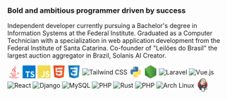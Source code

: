 <h3>Bold and ambitious programmer driven by success</h3>

Independent developer currently pursuing a Bachelor's degree in Information Systems at the Federal Institute. Graduated as a Computer Technician with a specialization in web application development from the Federal Institute of Santa Catarina. Co-founder of "Leilões do Brasil" the largest auction aggregator in Brazil, Solanis AI Creator.

<div style="display: inline_block">
<img align="center" alt="Rafa-Js" height="30" width="30" src="https://raw.githubusercontent.com/devicons/devicon/master/icons/java/java-plain.svg">
<img align="center" alt="Rafa-Js" height="30" width="30" src="https://raw.githubusercontent.com/devicons/devicon/master/icons/typescript/typescript-plain.svg">
<img align="center" alt="Rafa-Js" height="30" width="30" src="https://raw.githubusercontent.com/devicons/devicon/master/icons/javascript/javascript-plain.svg">
<img align="center" alt="bru-HTML" height="30" width="30" src="https://raw.githubusercontent.com/devicons/devicon/master/icons/html5/html5-original.svg">
<img align="center" alt="bru-CSS" height="30" width="30" src="https://raw.githubusercontent.com/devicons/devicon/master/icons/css3/css3-original.svg">
<img align="center" alt="Tailwind CSS" height="30" width="30" src="https://cdn.jsdelivr.net/gh/devicons/devicon@latest/icons/tailwindcss/tailwindcss-original.svg">
<img align="center" alt="bru-Python" height="30" width="30" src="https://raw.githubusercontent.com/devicons/devicon/master/icons/python/python-original.svg">
<img align="center" alt="node" height="30" width="30" src="https://raw.githubusercontent.com/devicons/devicon/master/icons/nodejs/nodejs-original.svg">
<img align="center" alt="Laravel" height="30" width="40" src="https://icongr.am/devicon/laravel-plain.svg?size=128&color=ff2d20" />
<img align="center" alt="Vue.js" height="30" width="40" src="https://icongr.am/devicon/vuejs-original.svg?size=128&color=currentColor" />
<img align="center" alt="React" height="30" width="40" src="https://icongr.am/devicon/react-original.svg?size=128&color=currentColor" />
<img align="center" alt="Django" height="30" width="40" src="https://icongr.am/devicon/django-original.svg?size=128&color=currentColor" />
<img align="center" alt="MySQL" height="30" width="40" src="https://icongr.am/devicon/mysql-original.svg?size=128&color=currentColor" />
<img align="center" alt="PHP" height="30" width="40" src="https://icongr.am/devicon/php-original.svg?size=128&color=currentColor" />
<img align="center" alt="Rust" height="30" width="30" src="https://icongr.am/simple/rust.svg?size=128&color=currentColor">
<img align="center" alt="PHP" height="30" width="40" src="https://cdn.jsdelivr.net/gh/devicons/devicon@latest/icons/codeigniter/codeigniter-plain.svg" />
<img align="center" alt="Arch Linux" height="30" width="30" src="https://www.vectorlogo.zone/logos/archlinux/archlinux-icon.svg"/>
<img align="center" alt="Jenkins" height="30" width="30" src="https://raw.githubusercontent.com/devicons/devicon/master/icons/jenkins/jenkins-original.svg"/>
</div>


   
